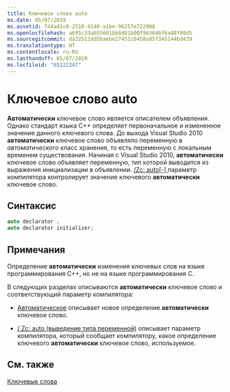 ```yaml
---
title: Ключевое слово auto
ms.date: 05/07/2019
ms.assetid: 744a41c0-2510-4140-a1be-96257e722908
ms.openlocfilehash: a695c33ab55601bb8d81b00f963646f6a48f09d5
ms.sourcegitcommit: da32511dd5baebe27451c0458a95f345144bd439
ms.translationtype: HT
ms.contentlocale: ru-RU
ms.lasthandoff: 05/07/2019
ms.locfileid: "65222247"
---
```

# <a name="auto-keyword"></a>Ключевое слово auto

**Автоматически** ключевое слово является описателем объявления. Однако стандарт языка C++ определяет первоначальное и измененное значение данного ключевого слова. До выхода Visual Studio 2010 **автоматически** ключевое слово объявляло переменную в *автоматического* класс хранения, то есть переменную с локальным временем существования. Начиная с Visual Studio 2010, **автоматически** ключевое слово объявляет переменную, тип которой выводится из выражения инициализации в объявлении. [/Zc: auto&#91;-&#93; ](../build/reference/zc-auto-deduce-variable-type.md) параметр компилятора контролирует значение ключевого **автоматически** ключевое слово.

## <a name="syntax"></a>Синтаксис

```cpp
auto declarator ;
auto declarator initializer;
```

## <a name="remarks"></a>Примечания

Определение **автоматически** изменения ключевых слов на языке программирования C++, но не на языке программирования C.

В следующих разделах описываются **автоматически** ключевое слово и соответствующий параметр компилятора:

- [Автоматическое](../cpp/auto-cpp.md) описывает новое определение **автоматически** ключевое слово.

- [/ Zc: auto (выведение типа переменной)](../build/reference/zc-auto-deduce-variable-type.md) описывает параметр компилятора, который сообщает компилятору, какое определение ключевого **автоматически** ключевое слово, используемое.

## <a name="see-also"></a>См. также

[Ключевые слова](../cpp/keywords-cpp.md)